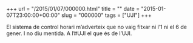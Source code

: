 +++
url = "/2015/01/07/000000.html"
title = ""
date = "2015-01-07T23:00:00+00:00"
slug = "000000"
tags = ["UJI"]
+++

El sistema de control horari m’adverteix que no vaig fitxar ni l’1 ni el 6 de gener. I no diu mentida. A l’#UJI el que és de l’UJI.

